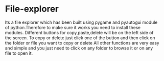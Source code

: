 # File-explorer
Its a file explorer which has been built using pygame and pyautogui module of python.Therefore to make sure it works you need to install these modules.
Different buttons for copy,paste,delete will be on the left side of the screen.
To copy or delete just click one of the button and then click on the folder or file you want to copy or delete
All other functions are very easy and simple and you just need to click on any folder to browse it or on any file to open it.
